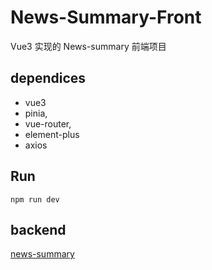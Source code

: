 # News-Summary-Front

Vue3 实现的 News-summary 前端项目

## dependices

- vue3
- pinia,
- vue-router,
- element-plus
- axios

## Run

`npm run dev`

## backend

[news-summary](https://github.com/wsgggws/news-summary)
